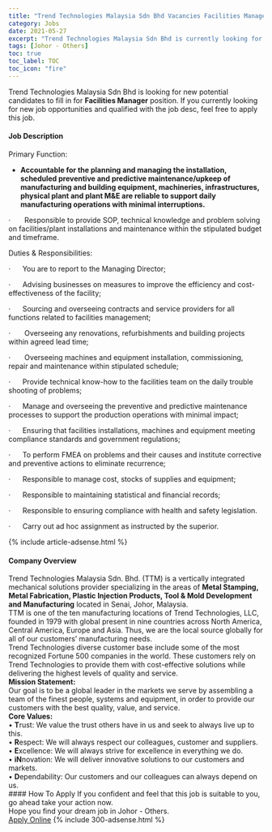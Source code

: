 ```yaml
---
title: "Trend Technologies Malaysia Sdn Bhd Vacancies Facilities Manager" 
category: Jobs 
date: 2021-05-27 
excerpt: "Trend Technologies Malaysia Sdn Bhd is currently looking for suitable person to fill in the Facilities Manager which based in Johor - Others" 
tags: [Johor - Others] 
toc: true 
toc_label: TOC 
toc_icon: "fire" 
--- 
```


<p>Trend Technologies Malaysia Sdn Bhd is looking for new potential candidates to fill in for <b>Facilities Manager</b> position. If you currently looking for new job opportunities and qualified with the job desc, feel free to apply this job.
</p><div><div><h4>Job Description</h4></div><div><div><span><div>Primary Function:<ul><li><strong>Accountable for the planning and managing the installation, scheduled preventive and predictive maintenance/upkeep of manufacturing and building equipment, machineries, infrastructures, physical plant and plant M&amp;E are reliable to support daily manufacturing operations with minimal interruptions.</strong></li></ul><p><span>&#183;&#160;&#160;&#160;&#160;&#160;&#160;&#160;Responsible to provide SOP, technical knowledge and problem solving on facilities/plant installations and maintenance within the stipulated budget and timeframe. &#160;</span></p>Duties &amp; Responsibilities:<p>&#183;&#160;&#160;&#160;&#160;&#160;&#160;You are to report to the Managing Director;</p><p>&#183;&#160;&#160;&#160;&#160;&#160;&#160;Advising businesses on measures to improve the efficiency and cost-effectiveness of the facility;</p><p>&#183;&#160;&#160;&#160;&#160;&#160;&#160;Sourcing and overseeing contracts and service providers for all functions related to facilities management;</p><p>&#183;&#160;&#160;&#160;&#160;&#160;&#160;&#160;Overseeing any renovations, refurbishments and building projects within agreed lead time;</p><p>&#183;&#160;&#160;&#160;&#160;&#160;&#160;&#160;Overseeing machines and equipment installation, commissioning, repair and maintenance within stipulated schedule;</p><p>&#183;&#160;&#160;&#160;&#160;&#160;&#160;Provide technical know-how to the facilities team on the daily trouble shooting of problems;</p><p>&#183;&#160;&#160;&#160;&#160;&#160;&#160;Manage and overseeing the preventive and predictive maintenance processes to support the production operations with minimal impact;</p><p>&#183;&#160;&#160;&#160;&#160;&#160;&#160;Ensuring that facilities installations, machines and equipment meeting compliance standards and government regulations;</p><p>&#183;&#160;&#160;&#160;&#160;&#160;&#160;To perform FMEA on problems and their causes and institute corrective and preventive actions to eliminate recurrence;</p><p>&#183;&#160;&#160;&#160;&#160;&#160;&#160;Responsible to manage cost, stocks of supplies and equipment;</p><p>&#183;&#160;&#160;&#160;&#160;&#160;&#160;Responsible to maintaining statistical and financial records;</p><p>&#183;&#160;&#160;&#160;&#160;&#160;&#160;Responsible to ensuring compliance with health and safety legislation.</p><p>&#183;&#160;&#160;&#160;&#160;&#160;&#160;Carry out ad hoc assignment as instructed by the superior.</p></div></span></div></div></div> 
{% include article-adsense.html %} 
<div><div><h4>Company Overview</h4></div><div><div><span><div><div>
<div>Trend Technologies Malaysia Sdn. Bhd. (TTM) is a vertically integrated mechanical solutions provider specializing in the areas of <strong>Metal Stamping, Metal Fabrication, Plastic Injection Products, Tool &amp; Mold Development and Manufacturing</strong> located in Senai, Johor, Malaysia.</div>
<div>TTM is one of the ten manufacturing locations of Trend Technologies, LLC, founded in 1979 with global present in nine countries across North America, Central America, Europe and Asia. Thus, we are the local source globally for all of our customers&#8217; manufacturing needs.</div>
<div>Trend Technologies diverse customer base include some of the most recognized Fortune 500 companies in the world. These customers rely on Trend Technologies to provide them with cost-effective solutions while delivering the highest levels of quality and service.</div>
<div><strong>Mission Statement:</strong></div>
<div>Our goal is to be a global leader in the markets we serve by assembling a team of the finest people, systems and equipment, in order to provide our customers with the best quality, value, and service.</div>
<div><strong>Core Values:</strong></div>
<div>&#8226; <strong>T</strong>rust: We value the trust others have in us and seek to always live up to this.</div>
<div>&#8226; <strong>R</strong>espect: We will always respect our colleagues, customer and suppliers.</div>
<div>&#8226; <strong>E</strong>xcellence: We will always strive for excellence in everything we do.</div>
<div>&#8226; <strong>iN</strong>novation: We will deliver innovative solutions to our customers and markets.</div>
<div>&#8226; <strong>D</strong>ependability: Our customers and our colleagues can always depend on us.</div>
</div></div></span></div></div></div> 
#### How To Apply 
If you confident and feel that this job is suitable to you, go ahead take your action now. <br/> 
Hope you find your dream job in Johor - Others. <br/> 
<a href="https://www.jobstreet.com.my/en/job/facilities-manager-4576615?jobId=jobstreet-my-job-4576615&" class="btn btn--info" target="_blank" rel="nofollow noopenner">Apply Online</a> 
{% include 300-adsense.html %} 